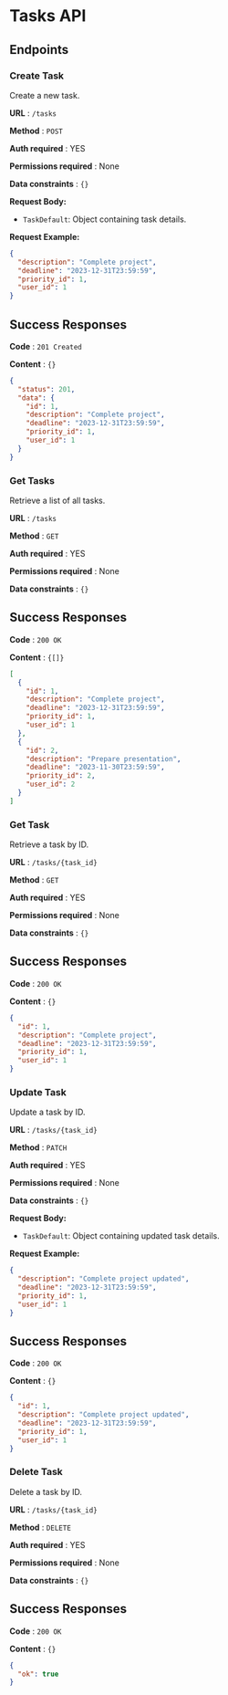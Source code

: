# Tasks API

## Endpoints

### Create Task

Create a new task.

**URL** : `/tasks`

**Method** : `POST`

**Auth required** : YES

**Permissions required** : None

**Data constraints** : `{}`

**Request Body:**

- `TaskDefault`: Object containing task details.

**Request Example:**

```json
{
  "description": "Complete project",
  "deadline": "2023-12-31T23:59:59",
  "priority_id": 1,
  "user_id": 1
}
```

## Success Responses

**Code** : `201 Created`

**Content** : `{}`

```json
{
  "status": 201,
  "data": {
    "id": 1,
    "description": "Complete project",
    "deadline": "2023-12-31T23:59:59",
    "priority_id": 1,
    "user_id": 1
  }
}
```

### Get Tasks

Retrieve a list of all tasks.

**URL** : `/tasks`

**Method** : `GET`

**Auth required** : YES

**Permissions required** : None

**Data constraints** : `{}`

## Success Responses

**Code** : `200 OK`

**Content** : `{[]}`

```json
[
  {
    "id": 1,
    "description": "Complete project",
    "deadline": "2023-12-31T23:59:59",
    "priority_id": 1,
    "user_id": 1
  },
  {
    "id": 2,
    "description": "Prepare presentation",
    "deadline": "2023-11-30T23:59:59",
    "priority_id": 2,
    "user_id": 2
  }
]
```

### Get Task

Retrieve a task by ID.

**URL** : `/tasks/{task_id}`

**Method** : `GET`

**Auth required** : YES

**Permissions required** : None

**Data constraints** : `{}`

## Success Responses

**Code** : `200 OK`

**Content** : `{}`

```json
{
  "id": 1,
  "description": "Complete project",
  "deadline": "2023-12-31T23:59:59",
  "priority_id": 1,
  "user_id": 1
}
```

### Update Task

Update a task by ID.

**URL** : `/tasks/{task_id}`

**Method** : `PATCH`

**Auth required** : YES

**Permissions required** : None

**Data constraints** : `{}`

**Request Body:**

- `TaskDefault`: Object containing updated task details.

**Request Example:**

```json
{
  "description": "Complete project updated",
  "deadline": "2023-12-31T23:59:59",
  "priority_id": 1,
  "user_id": 1
}
```

## Success Responses

**Code** : `200 OK`

**Content** : `{}`

```json
{
  "id": 1,
  "description": "Complete project updated",
  "deadline": "2023-12-31T23:59:59",
  "priority_id": 1,
  "user_id": 1
}
```

### Delete Task

Delete a task by ID.

**URL** : `/tasks/{task_id}`

**Method** : `DELETE`

**Auth required** : YES

**Permissions required** : None

**Data constraints** : `{}`

## Success Responses

**Code** : `200 OK`

**Content** : `{}`

```json
{
  "ok": true
}
```
